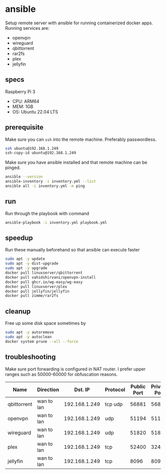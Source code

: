 # ansible
Setup remote server with ansible for running containerized docker apps. 
Running services are:
* openvpn
* wireguard
* qbittorrent
* rar2fs
* plex
* jellyfin

## specs
Raspberry Pi 3
* CPU: ARM64
* MEM: 1GB
* OS: Ubuntu 22.04 LTS

## prerequisite
Make sure you can `ssh` into the remote machine. 
Preferably passwordless.
```bash
ssh ubuntu@192.168.1.249
ssh-copy-id ubuntu@192.168.1.249
```
Make sure you have ansible installed and that remote machine can be pinged.
```bash
ansible --version
ansible-inventory -i inventory.yml --list
ansible all -i inventory.yml -m ping
```

## run
Run through the playbook with command
```bash
ansible-playbook -i inventory.yml playbook.yml
```

## speedup
Run these manually beforehand so that ansible can execute faster
```bash
sudo apt -y update
sudo apt -y dist-upgrade
sudo apt -y upgrade
docker pull linuxserver/qbittorrent
docker pull vahidshirvani/openvpn-install
docker pull ghcr.io/wg-easy/wg-easy
docker pull linuxserver/plex
docker pull jellyfin/jellyfin
docker pull zimme/rar2fs
```

## cleanup
Free up some disk space sometimes by
```bash
sudo apt -y autoremove
sudo apt -y autoclean
docker system prune --all --force
```

## troubleshooting
Make sure port forwarding is configured in NAT router.
I prefer upper ranges such as 50000-60000 for obfuscation reasons.

| Name        | Direction  | Dst. IP       | Protocol | Public Port | Private Port |
|-------------|------------|---------------|----------|-------------|--------------|
| qbittorrent | wan to lan | 192.168.1.249 | tcp udp  | 56881       | 56881        |
| openvpn     | wan to lan | 192.168.1.249 | udp      | 51194       | 51194        |
| wireguard   | wan to lan | 192.168.1.249 | udp      | 51820       | 51820        |
| plex        | wan to lan | 192.168.1.249 | tcp      | 52400       | 32400        |
| jellyfin    | wan to lan | 192.168.1.249 | tcp      | 8096        | 8096         |
